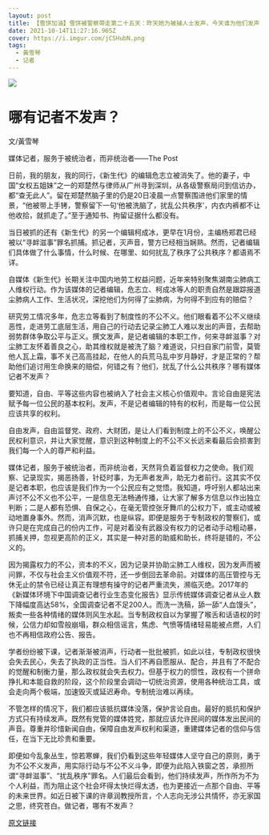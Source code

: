 ```yaml
---
layout: post
title: 【雪饼加油】雪饼被警察帶走第二十五天：昨天她为被捕人士发声，今天谁为他们发声？
date: 2021-10-14T11:27:16.965Z
cover: https://i.imgur.com/jCSHubN.png
tags:
  - 黃雪琴
  - 记者
---
```

![](https://i.imgur.com/jCSHubN.png)

# 哪有记者不发声？

文/黃雪琴

媒体记者，服务于被统治者，而非统治者——The Post

<!--more-->

日前，我的朋友，我的同行，《新生代》的编辑危志立被消失了。他的妻子，中国“女权五姐妹”之一的郑楚然与律师从广州寻到深圳，从各级警察局问到信访办，都“查无此人”。留在郑楚然脑子里的仍是20日凌晨一点警察围进他们家里的情景，“他被带上手铐，警察留下一句‘他被洗脑了，扰乱公共秩序’，内衣内裤都不让他收拾，就抓走了。”至于通知书、拘留证据什么都没有。

当日被抓的还有《新生代》的另一个编辑柯成冰，更早在1月份，主编杨郑君已经被以“寻衅滋事”罪名抓捕。抓记者，灭声音，警方已经相当娴熟。然而，记者编辑们具体做了什么事情，什么时候、在哪里、如何扰乱了秩序了公共秩序？都语焉不详。

自媒体《新生代》长期关注中国内地劳工权益问题，近年来特别聚焦湖南尘肺病工人维权行动。作为该媒体的记者编辑，危志立、柯成冰等人的职责自然是跟踪报道尘肺病人工作、生活状况，深挖他们为何得了尘肺病，为何得不到应有的赔偿？

研究劳工情况多年，危志立等看到了制度性的不公不义。他们眼看着不公不义继续恶性，走进劳工底层生活，用自己的行动去记录尘肺工人难以发出的声音，去帮助弱势群体争取公平与正义。撰文发声，是记者编辑的本职工作，何来寻衅滋事？对尘肺工友怀着善良之心，助其维权就是被洗了脑？难道说，只扫自家门前雪，莫管他人瓦上霜，事不关己高高挂起，在他人的兵荒马乱中岁月静好，才是正常的？帮助他们追讨用生命换来的赔偿，何错之有？他们，扰乱了什么公共秩序？哪有媒体记者不发声？

要知道，自由、平等这些内容也被纳入了社会主义核心价值观中。言论自由是宪法赋予每一位公民的基本权利。发声，不是记者编辑的特有的权利，而是每一位公民应该共享的权利。

自由发声，自由监督党、政府、大财团，是让人们看到制度上的不公不义，唤醒公民权利意识，并让大家觉醒，意识到这种制度上的不公不义长远来看最后会损害到我们每一个人的尊严和利益。

媒体记者，服务于被统治者，而非统治者，天然背负着监督权力之使命。我们观察、记录现实，揭恶扬善，针砭时事，为无声者发声，助无力者前行。这其实不仅是记者本职，也应该是我们作为一个公民应有之觉悟。我知道，呼吁别人都站出来声讨不公不义也不公平，一是信息无法畅通传播，让大家了解多方信息以作出独立判断；二是人都有恐惧、自保之心，在毫无管控张牙舞爪的公权力下，或主动或被动地置身事外。然而，消声沉默，也是纵容。即便是服务于专制政权的警察们，或许只是在完成自己的份内工作，可是对着没有武器没有权力的记者动手动粗动暴，抓捕关押，忽视更高阶的正义，其实是一种对恶的助威和助长，终将是错的，不公义的。

因为揭露权力的不公，资本的不义，因为记录并协助尘肺工人维权，因为发声而被问罪，不仅与社会主义价值观不符，还一步倒回去革命前。对媒体的高压管控与无休无止的禁令已经让真正有理想有操守的记者严重流失，濒临灭绝。2017年的《新媒体环境下中国调查记者行业生态变化报告》显示传统媒体调查记者从业人数下降幅度高达58%，全国调查记者不足200人。而洗一洗稿，舔一舔“人血馒头”，叛卖一些各种情绪的媒体则风生水起。当专制政权自以为掌握了喉舌和话语权的时候，公信力却如雪般崩塌，群众相信谣言，焦虑、气愤等情绪轻易能被点燃，人们也不再相信政府公告、报告。

学者纷纷被下课，记者渐渐被消声，行动者一批批被抓，如此以往，专制政权很快会失去民心，失去了执政的正当性。当人们不再自愿服从、配合，并且有了不配合的觉醒和制衡力量，那么政权就会失去权力。但基于权力的惯性，政权有一个拼命挣扎和本能自救的阶段，这个阶段里会调动一切统治资源，使用各种统治工具，或会走向两个极端，加速毁灭或延迟寿命。专制统治难以再续。

不管怎样的情况下，我们都应该抵抗媒体没落，保护言论自由。最好的抵抗和保护方式只有持续发声。既然有党管的媒体姓党，那就应该允许民间的媒体发出民间的声音。尊重并珍惜新闻自由，保障自由发声权利和渠道，重建媒体记者的信仰与信任，在当下无比珍贵和重要。

即便如今乱象丛生，惊若寒蝉，我们仍看到这些年轻媒体人坚守自己的原则，勇于为不公不义发声，用实际行动与不公不义斗争，即便为此陷入铁窗之苦，承担所谓“寻衅滋事”、“扰乱秩序”罪名。人们最后会看到，他们持续发声，所作所为不为个人利益，而为阻止这个社会坏得太快烂得太透，也为更接近一点那个自由、平等的未来世界。如近日被下课的许章润教授所言，个人志向无涉公共情怀，亦无家国之思，终究苍白。做记者，哪有不发声？

[原文链接](https://matters.news/@sophia/%E5%93%AA%E6%9C%89%E8%AE%B0%E8%80%85%E4%B8%8D%E5%8F%91%E5%A3%B0-zdpuAyMQzhhdEq8oVr5biPmfoMET8iPF3JBEryi1muWXmKH2A)
